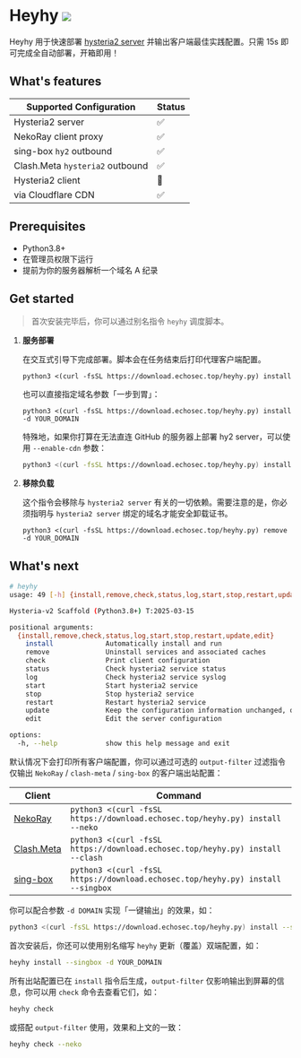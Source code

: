 # Heyhy <a href = "https://t.me/+V1rQL8WFTNxiMjRh"><img src="https://img.shields.io/static/v1?style=social&logo=telegram&label=chat&message=studio" ></a>

Heyhy 用于快速部署 [hysteria2 server](https://github.com/apernet/hysteria) 并输出客户端最佳实践配置。只需 15s 即可完成全自动部署，开箱即用！

## What's features

| Supported Configuration         | Status |
| ------------------------------- | ------ |
| Hysteria2 server                | ✅      |
| NekoRay client proxy            | ✅      |
| sing-box `hy2` outbound         | ✅      |
| Clash.Meta `hysteria2` outbound | ✅      |
| Hysteria2 client                | 🚧      |
| via Cloudflare CDN              | ✅      |

## Prerequisites

- Python3.8+
- 在管理员权限下运行
- 提前为你的服务器解析一个域名 A 纪录

## Get started

> 首次安装完毕后，你可以通过别名指令 `heyhy` 调度脚本。

1. **服务部署**

   在交互式引导下完成部署。脚本会在任务结束后打印代理客户端配置。
   ```shell
   python3 <(curl -fsSL https://download.echosec.top/heyhy.py) install
   ```

   也可以直接指定域名参数「一步到胃」：

   ```shell
   python3 <(curl -fsSL https://download.echosec.top/heyhy.py) install -d YOUR_DOMAIN
   ```

   特殊地，如果你打算在无法直连 GitHub 的服务器上部署 hy2 server，可以使用 `--enable-cdn` 参数：

   ```bash
   python3 <(curl -fsSL https://download.echosec.top/heyhy.py) install --enable-cdn -d YOUR_DOMAIN
   ```

2. **移除负载**

   这个指令会移除与 `hysteria2 server` 有关的一切依赖。需要注意的是，你必须指明与 `hysteria2 server` 绑定的域名才能安全卸载证书。

   ```shell
   python3 <(curl -fsSL https://download.echosec.top/heyhy.py) remove -d YOUR_DOMAIN
   ```

## What's next

```bash
# heyhy
usage: 49 [-h] {install,remove,check,status,log,start,stop,restart,update,edit} ...

Hysteria-v2 Scaffold (Python3.8+) T:2025-03-15

positional arguments:
  {install,remove,check,status,log,start,stop,restart,update,edit}
    install             Automatically install and run
    remove              Uninstall services and associated caches
    check               Print client configuration
    status              Check hysteria2 service status
    log                 Check hysteria2 service syslog
    start               Start hysteria2 service
    stop                Stop hysteria2 service
    restart             Restart hysteria2 service
    update              Keep the configuration information unchanged, only update the service
    edit                Edit the server configuration

options:
  -h, --help            show this help message and exit
```

默认情况下会打印所有客户端配置，你可以通过可选的 `output-filter` 过滤指令仅输出 `NekoRay` / `clash-meta` / `sing-box` 的客户端出站配置：

| Client                                                       | Command                                                      |
| ------------------------------------------------------------ | ------------------------------------------------------------ |
| [NekoRay](https://matsuridayo.github.io/n-extra_core/)       | `python3 <(curl -fsSL https://download.echosec.top/heyhy.py) install --neko` |
| [Clash.Meta](https://wiki.metacubex.one/config/proxies/tuic/) | `python3 <(curl -fsSL https://download.echosec.top/heyhy.py) install --clash` |
| [sing-box](https://sing-box.sagernet.org/configuration/outbound/tuic/) | `python3 <(curl -fsSL https://download.echosec.top/heyhy.py) install --singbox` |

你可以配合参数 `-d DOMAIN` 实现「一键输出」的效果，如：

```bash
python3 <(curl -fsSL https://download.echosec.top/heyhy.py) install --singbox -d YOUR_DOMAIN
```

首次安装后，你还可以使用别名缩写 `heyhy` 更新（覆盖）双端配置，如：

```bash
heyhy install --singbox -d YOUR_DOMAIN
```

所有出站配置已在 `install` 指令后生成，`output-filter` 仅影响输出到屏幕的信息，你可以用 `check` 命令去查看它们，如：

```bash
heyhy check
```

或搭配 `output-filter` 使用，效果和上文的一致：

```bash
heyhy check --neko
```
